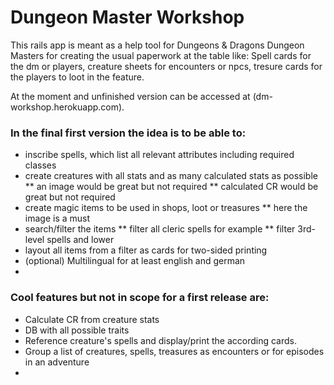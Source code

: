 # Dungeon Master Workshop #

This rails app is meant as a help tool for Dungeons & Dragons Dungeon Masters
for creating the usual paperwork at the table like: Spell cards for the dm or
players, creature sheets for encounters or npcs, tresure cards for the players
to loot in the feature.

At the moment and unfinished version can be accessed at 
(dm-workshop.herokuapp.com).

### In the final first version the idea is to be able to: ###

* inscribe spells, which list all relevant attributes including required classes
* create creatures with all stats and as many calculated stats as possible
** an image would be great but not required
** calculated CR would be great but not required
* create magic items to be used in shops, loot or treasures
** here the image is a must
* search/filter the items
** filter all cleric spells for example
** filter 3rd-level spells and lower
* layout all items from a filter as cards for two-sided printing
* (optional) Multilingual for at least english and german
* 


### Cool features but not in scope for a first release are: ###

* Calculate CR from creature stats
* DB with all possible traits
* Reference creature's spells and display/print the according cards.
* Group a list of creatures, spells, treasures as encounters or for episodes in an adventure
*